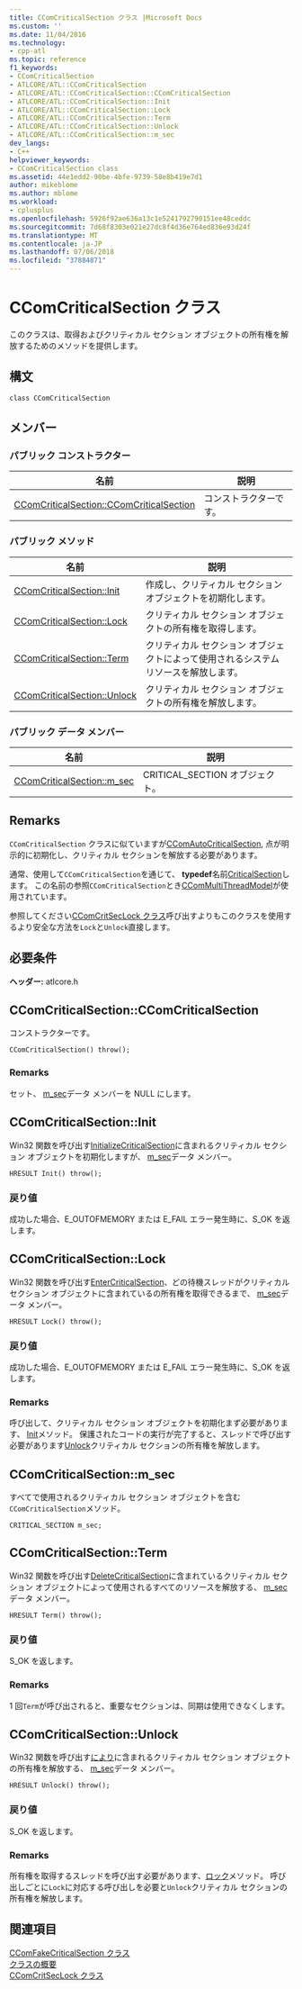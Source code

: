 ```yaml
---
title: CComCriticalSection クラス |Microsoft Docs
ms.custom: ''
ms.date: 11/04/2016
ms.technology:
- cpp-atl
ms.topic: reference
f1_keywords:
- CComCriticalSection
- ATLCORE/ATL::CComCriticalSection
- ATLCORE/ATL::CComCriticalSection::CComCriticalSection
- ATLCORE/ATL::CComCriticalSection::Init
- ATLCORE/ATL::CComCriticalSection::Lock
- ATLCORE/ATL::CComCriticalSection::Term
- ATLCORE/ATL::CComCriticalSection::Unlock
- ATLCORE/ATL::CComCriticalSection::m_sec
dev_langs:
- C++
helpviewer_keywords:
- CComCriticalSection class
ms.assetid: 44e1edd2-90be-4bfe-9739-58e8b419e7d1
author: mikeblome
ms.author: mblome
ms.workload:
- cplusplus
ms.openlocfilehash: 5926f92ae636a13c1e5241792790151ee48ceddc
ms.sourcegitcommit: 7d68f8303e021e27dc8f4d36e764ed836e93d24f
ms.translationtype: MT
ms.contentlocale: ja-JP
ms.lasthandoff: 07/06/2018
ms.locfileid: "37884871"
---
```

# <a name="ccomcriticalsection-class"></a>CComCriticalSection クラス
このクラスは、取得およびクリティカル セクション オブジェクトの所有権を解放するためのメソッドを提供します。  
  
## <a name="syntax"></a>構文  
  
```
class CComCriticalSection
```  
  
## <a name="members"></a>メンバー  
  
### <a name="public-constructors"></a>パブリック コンストラクター  
  
|名前|説明|  
|----------|-----------------|  
|[CComCriticalSection::CComCriticalSection](#ccomcriticalsection)|コンストラクターです。|  
  
### <a name="public-methods"></a>パブリック メソッド  
  
|名前|説明|  
|----------|-----------------|  
|[CComCriticalSection::Init](#init)|作成し、クリティカル セクション オブジェクトを初期化します。|  
|[CComCriticalSection::Lock](#lock)|クリティカル セクション オブジェクトの所有権を取得します。|  
|[CComCriticalSection::Term](#term)|クリティカル セクション オブジェクトによって使用されるシステム リソースを解放します。|  
|[CComCriticalSection::Unlock](#unlock)|クリティカル セクション オブジェクトの所有権を解放します。|  
  
### <a name="public-data-members"></a>パブリック データ メンバー  
  
|名前|説明|  
|----------|-----------------|  
|[CComCriticalSection::m_sec](#m_sec)|CRITICAL_SECTION オブジェクト。|  
  
## <a name="remarks"></a>Remarks  
 `CComCriticalSection` クラスに似ていますが[CComAutoCriticalSection](../../atl/reference/ccomautocriticalsection-class.md), 点が明示的に初期化し、クリティカル セクションを解放する必要があります。  
  
 通常、使用して`CComCriticalSection`を通じて、 **typedef**名前[CriticalSection](ccommultithreadmodel-class.md#criticalsection)します。 この名前の参照`CComCriticalSection`とき[CComMultiThreadModel](../../atl/reference/ccommultithreadmodel-class.md)が使用されています。  

  
 参照してください[CComCritSecLock クラス](../../atl/reference/ccomcritseclock-class.md)呼び出すよりもこのクラスを使用するより安全な方法を`Lock`と`Unlock`直接します。  
  
## <a name="requirements"></a>必要条件  
 **ヘッダー:** atlcore.h  
  
##  <a name="ccomcriticalsection"></a>  CComCriticalSection::CComCriticalSection  
 コンストラクターです。  
  
```
CComCriticalSection() throw();
```  
  
### <a name="remarks"></a>Remarks  
 セット、 [m_sec](#m_sec)データ メンバーを NULL にします。  
  
##  <a name="init"></a>  CComCriticalSection::Init  
 Win32 関数を呼び出す[InitializeCriticalSection](http://msdn.microsoft.com/library/windows/desktop/ms683472)に含まれるクリティカル セクション オブジェクトを初期化しますが、 [m_sec](#m_sec)データ メンバー。  
  
```
HRESULT Init() throw();
```  
  
### <a name="return-value"></a>戻り値  
 成功した場合、E_OUTOFMEMORY または E_FAIL エラー発生時に、S_OK を返します。  
  
##  <a name="lock"></a>  CComCriticalSection::Lock  
 Win32 関数を呼び出す[EnterCriticalSection](http://msdn.microsoft.com/library/windows/desktop/ms682608)、どの待機スレッドがクリティカル セクション オブジェクトに含まれているの所有権を取得できるまで、 [m_sec](#m_sec)データ メンバー。  
  
```
HRESULT Lock() throw();
```  
  
### <a name="return-value"></a>戻り値  
 成功した場合、E_OUTOFMEMORY または E_FAIL エラー発生時に、S_OK を返します。  
  
### <a name="remarks"></a>Remarks  
 呼び出して、クリティカル セクション オブジェクトを初期化まず必要があります、 [Init](#init)メソッド。 保護されたコードの実行が完了すると、スレッドで呼び出す必要があります[Unlock](#unlock)クリティカル セクションの所有権を解放します。  
  
##  <a name="m_sec"></a>  CComCriticalSection::m_sec  
 すべてで使用されるクリティカル セクション オブジェクトを含む`CComCriticalSection`メソッド。  
  
```
CRITICAL_SECTION m_sec;
```  
  
##  <a name="term"></a>  CComCriticalSection::Term  
 Win32 関数を呼び出す[DeleteCriticalSection](http://msdn.microsoft.com/library/windows/desktop/ms682552)に含まれているクリティカル セクション オブジェクトによって使用されるすべてのリソースを解放する、 [m_sec](#m_sec)データ メンバー。  
  
```
HRESULT Term() throw();
```  
  
### <a name="return-value"></a>戻り値  
 S_OK を返します。  
  
### <a name="remarks"></a>Remarks  
 1 回`Term`が呼び出されると、重要なセクションは、同期は使用できなくします。  
  
##  <a name="unlock"></a>  CComCriticalSection::Unlock  
 Win32 関数を呼び出す[により](http://msdn.microsoft.com/library/windows/desktop/ms684169)に含まれるクリティカル セクション オブジェクトの所有権を解放する、 [m_sec](#m_sec)データ メンバー。  
  
```
HRESULT Unlock() throw();
```  
  
### <a name="return-value"></a>戻り値  
 S_OK を返します。  
  
### <a name="remarks"></a>Remarks  
 所有権を取得するスレッドを呼び出す必要があります、[ロック](#lock)メソッド。 呼び出しごとに`Lock`に対応する呼び出しを必要と`Unlock`クリティカル セクションの所有権を解放します。  
  
## <a name="see-also"></a>関連項目  
 [CComFakeCriticalSection クラス](../../atl/reference/ccomfakecriticalsection-class.md)   
 [クラスの概要](../../atl/atl-class-overview.md)   
 [CComCritSecLock クラス](../../atl/reference/ccomcritseclock-class.md)
